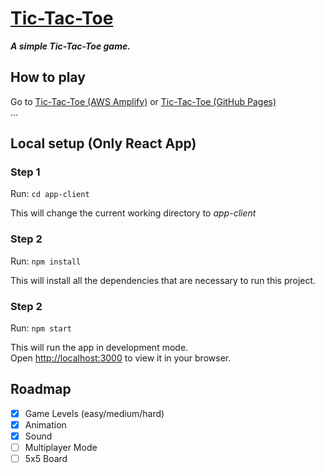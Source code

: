 # [Tic-Tac-Toe](https://classhacker.github.io/tic-tac-toe/)

***A simple Tic-Tac-Toe game.***

## How to play
Go to [Tic-Tac-Toe (AWS Amplify)](https://main.d1mk7yoofvjlau.amplifyapp.com/) or [Tic-Tac-Toe (GitHub Pages)](https://classhacker.github.io/tic-tac-toe/)\
...

## Local setup (Only React App)

### Step 1

Run: `cd app-client`

This will change the current working directory to *app-client*

### Step 2

Run: `npm install`

This will install all the dependencies that are necessary to run this project.

### Step 2

Run: `npm start`

This will run the app in development mode.\
Open [http://localhost:3000](http://localhost:3000) to view it in your browser.

## Roadmap

- [x] Game Levels (easy/medium/hard)
- [x] Animation
- [x] Sound
- [ ] Multiplayer Mode
- [ ] 5x5 Board

